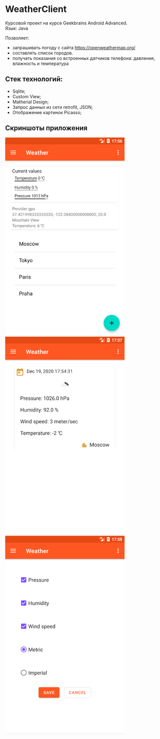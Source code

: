 # WeatherClient
Курсовой проект на курсе Geekbrains Android Advanced.   
Язык: Java

Позволяет:  
- запрашивать погоду с сайта https://openweathermap.org/
- составлять список городов.
- получать показания со встроенных датчиков телефона: давления, влажность и температура

## Стек технологий:  
- Sqlite;
- Custom View;
- Matherial Design;
- Запрос данных из сети retrofit, JSON;
- Отображение картинок Picasso;

## Скриншоты приложения
![screenshots](./Weather1.png?raw=true)  
![screenshots](./Weather2.png?raw=true)  
![screenshots](./Weather3.png?raw=true)  

